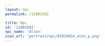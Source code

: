 ```yaml
---
layout: npc
permalink: /11001582

title: Npc
id: '11001582'
npc_name: 'Allon'
icon_url: 'portrait/npc/02010034_alon_p.png'
---
```

